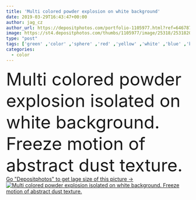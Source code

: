 ```yaml
---
title: 'Multi colored powder explosion on white background'
date: 2019-03-29T16:43:47+00:00
author: jag_cz
author_url: https://depositphotos.com/portfolio-1105977.html?ref=64678756
image: https://st4.depositphotos.com/thumbs/1105977/image/25318/253182056/api_thumb_450.jpg?forcejpeg=true
type: "post"
tags: ['green' ,'color' ,'sphere' ,'red' ,'yellow' ,'white' ,'blue' ,'background' ,'colorful' ,'nobody' ,'design' ,'isolated' ,'closeup' ,'abstract' ,'texture' ,'blooming' ,'spray' ,'speed' ,'ink' ,'paint' ,'splash' ,'violet' ,'freeze' ,'explosion' ,'creative' ,'motion' ,'purple' ,'smoke' ,'smog' ,'toxic' ,'glowing' ,'wallpaper' ,'clouds' ,'ash' ,'fume' ,'powder' ,'splatter' ,'gas' ,'explode' ,'mass' ,'cosmos' ,'dust' ,'cosmic' ,'burst' ,'cut out' ,'powdered' ,'launched' ,'chemicial' ,'abature' ]
categories: 
  - color
---
```

<div aling="center">
            <font size="60"> Multi colored powder explosion isolated on white background. Freeze motion of abstract dust texture.</font>   
</div>
<div>
    <a href='https://st4.depositphotos.com/thumbs/1105977/image/25318/253182056/api_thumb_450.jpg?forcejpeg=true?ref=64678756' target=_blank > Go "Depositphotos" to get lage size of this picture ->
        <img href='https://st4.depositphotos.com/thumbs/1105977/image/25318/253182056/api_thumb_450.jpg?forcejpeg=true?ref=64678756' src='https://st4.depositphotos.com/1105977/25318/i/950/depositphotos_253182056-stock-photo-multi-colored-powder-explosion-on.jpg?forcejpeg=true' alt='Multi colored powder explosion isolated on white background. Freeze motion of abstract dust texture.' >
    </a>
</div>
